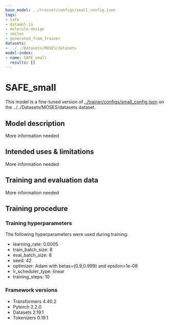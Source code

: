 ```yaml
---
base_model: ../trainer/configs/small_config.json
tags:
- safe
- datamol-io
- molecule-design
- smiles
- generated_from_trainer
datasets:
- ../../Datasets/MOSES/datasets
model-index:
- name: SAFE_small
  results: []
---
```


<!-- This model card has been generated automatically according to the information the Trainer had access to. You
should probably proofread and complete it, then remove this comment. -->

# SAFE_small

This model is a fine-tuned version of [../trainer/configs/small_config.json](https://huggingface.co/../trainer/configs/small_config.json) on the ../../Datasets/MOSES/datasets dataset.

## Model description

More information needed

## Intended uses & limitations

More information needed

## Training and evaluation data

More information needed

## Training procedure

### Training hyperparameters

The following hyperparameters were used during training:
- learning_rate: 0.0005
- train_batch_size: 8
- eval_batch_size: 8
- seed: 42
- optimizer: Adam with betas=(0.9,0.999) and epsilon=1e-08
- lr_scheduler_type: linear
- training_steps: 10

### Framework versions

- Transformers 4.40.2
- Pytorch 2.2.0
- Datasets 2.19.1
- Tokenizers 0.19.1
